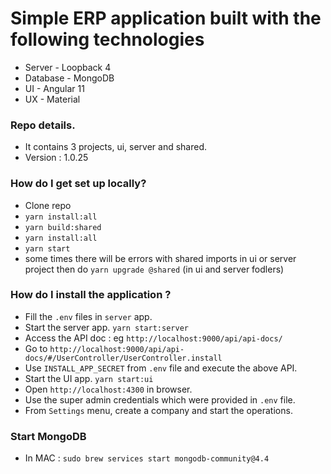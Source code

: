 # Simple ERP application built with the following technologies #

* Server - Loopback 4
* Database - MongoDB
* UI - Angular 11
* UX - Material

### Repo details.
* It contains 3 projects, ui, server and shared.
* Version : 1.0.25

### How do I get set up locally? ###

* Clone repo 
* `yarn install:all`
* `yarn build:shared`
* `yarn install:all`
* `yarn start`
* some times there will be errors with shared imports in ui or server project then do `yarn upgrade @shared` (in ui and server fodlers)

### How do I install the application ? ###
* Fill the `.env` files in `server` app.
* Start the server app. `yarn start:server`
* Access the API doc : eg `http://localhost:9000/api/api-docs/`
* Go to `http://localhost:9000/api/api-docs/#/UserController/UserController.install`
* Use `INSTALL_APP_SECRET` from `.env` file and execute the above API.
* Start the UI app. `yarn start:ui`
* Open `http://localhost:4300` in browser.
* Use the super admin credentials which were provided in `.env` file.
* From `Settings` menu, create a company and start the operations.

### Start MongoDB
* In MAC : `sudo brew services start mongodb-community@4.4`
